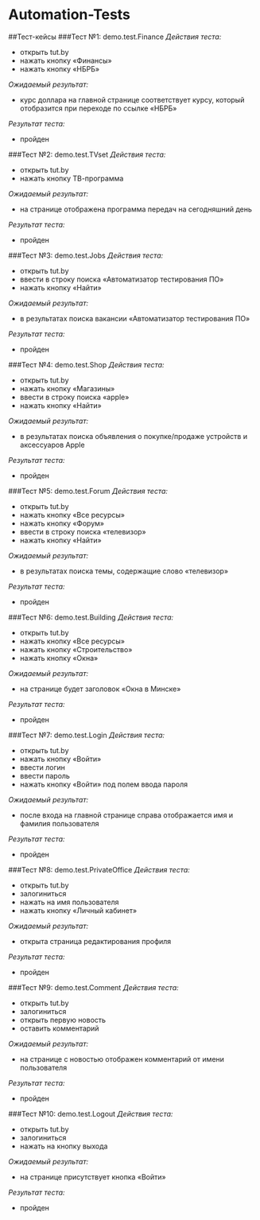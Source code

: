 # Automation-Tests

##Тест-кейсы
###Тест №1: demo.test.Finance
*Действия теста:*
-	открыть tut.by
- нажать кнопку «Финансы»
-	нажать кнопку «НБРБ»

*Ожидаемый результат:*
-	курс доллара на главной странице соответствует курсу, который отобразится при переходе по ссылке «НБРБ»

*Результат теста:*
-	пройден

###Тест №2: demo.test.TVset
*Действия теста:*
- открыть tut.by
-	нажать кнопку ТВ-программа

*Ожидаемый результат:*
-	на странице отображена программа передач на сегодняшний день

*Результат теста:*
-	пройден

###Тест №3: demo.test.Jobs
*Действия теста:*
-	открыть tut.by
-	ввести в строку поиска «Автоматизатор тестирования ПО»
-	нажать кнопку «Найти»

*Ожидаемый результат:*
-	в результатах поиска вакансии «Автоматизатор тестирования ПО»

*Результат теста:*
-	пройден

###Тест №4: demo.test.Shop
*Действия теста:*
-	открыть tut.by
-	нажать кнопку «Магазины»
-	ввести в строку поиска «apple»
-	нажать кнопку «Найти»

*Ожидаемый результат:*
-	в результатах поиска объявления о покупке/продаже устройств и аксессуаров Apple

*Результат теста:*
-	пройден

###Тест №5: demo.test.Forum
*Действия теста:*
-	открыть tut.by
-	нажать кнопку «Все ресурсы»
-	нажать кнопку «Форум»
-	ввести в строку поиска «телевизор»
-	нажать кнопку «Найти»

*Ожидаемый результат:*
-	в результатах поиска темы, содержащие слово «телевизор»

*Результат теста:*
-	пройден

###Тест №6: demo.test.Building
*Действия теста:*
-	открыть tut.by
-	нажать кнопку «Все ресурсы»
-	нажать кнопку «Строительство»
-	нажать кнопку «Окна»

*Ожидаемый результат:*
-	на странице будет заголовок «Окна в Минске»

*Результат теста:*
-	пройден

###Тест №7: demo.test.Login
*Действия теста:*
-	открыть tut.by
-	нажать кнопку «Войти»
-	ввести логин
-	ввести пароль
-	нажать кнопку «Войти» под полем ввода пароля

*Ожидаемый результат:*
-	после входа на главной странице справа отображается имя и фамилия пользователя

*Результат теста:*
-	пройден

###Тест №8: demo.test.PrivateOffice
*Действия теста:*
-	открыть tut.by
-	залогиниться
-	нажать на имя пользователя
-	нажать кнопку «Личный кабинет»

*Ожидаемый результат:*
-	открыта страница редактирования профиля

*Результат теста:*
-	пройден

###Тест №9: demo.test.Comment
*Действия теста:*
-	открыть tut.by
-	залогиниться
-	открыть первую новость
-	оставить комментарий

*Ожидаемый результат:*
-	на странице с новостью отображен комментарий от имени пользователя

*Результат теста:*
-	пройден

###Тест №10: demo.test.Logout
*Действия теста:*
-	открыть tut.by
-	залогиниться
-	нажать на кнопку выхода

*Ожидаемый результат:*
-	на странице присутствует кнопка «Войти»

*Результат теста:*
-	пройден
